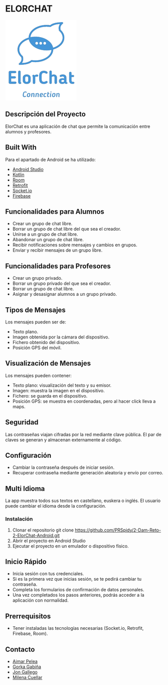 # ELORCHAT

![Chat App](app/src/main/res/drawable/elorchat_recortada.png)

## Descripción del Proyecto

ElorChat es una aplicación de chat que permite la comunicación entre alumnos y profesores.

## Built With

Para el apartado de Android se ha utilizado:

- [Android Studio](https://developer.android.com/studio)
- [Kotlin](https://kotlinlang.org/)
- [Room](https://developer.android.com/jetpack/androidx/releases/room)
- [Retrofit](https://square.github.io/retrofit/)
- [Socket.io](https://socket.io/)
- [Firebase](https://firebase.google.com/)

## Funcionalidades para Alumnos

- Crear un grupo de chat libre.
- Borrar un grupo de chat libre del que sea el creador.
- Unirse a un grupo de chat libre.
- Abandonar un grupo de chat libre.
- Recibir notificaciones sobre mensajes y cambios en grupos.
- Enviar y recibir mensajes de un grupo libre.

## Funcionalidades para Profesores

- Crear un grupo privado.
- Borrar un grupo privado del que sea el creador.
- Borrar un grupo de chat libre.
- Asignar y desasignar alumnos a un grupo privado.

## Tipos de Mensajes

Los mensajes pueden ser de:

- Texto plano.
- Imagen obtenida por la cámara del dispositivo.
- Fichero obtenido del dispositivo.
- Posición GPS del móvil.

## Visualización de Mensajes

Los mensajes pueden contener:

- Texto plano: visualización del texto y su emisor.
- Imagen: muestra la imagen en el dispositivo.
- Fichero: se guarda en el dispositivo.
- Posición GPS: se muestra en coordenadas, pero al hacer click lleva a maps.

## Seguridad

Las contraseñas viajan cifradas por la red mediante clave pública. El par de claves se generan y
almacenan externamente al código.

## Configuración

- Cambiar la contraseña después de iniciar sesión.
- Recuperar contraseña mediante generación aleatoria y envío por correo.

## Multi Idioma

La app muestra todos sus textos en castellano, euskera o inglés. El usuario puede cambiar el idioma
desde la configuración.

### Instalación

1. Clonar el repositorio
   git clone https://github.com/PRSpidy/2-Dam-Reto-2-ElorChat-Android.git
2. Abrir el proyecto en Android Studio
3. Ejecutar el proyecto en un emulador o dispositivo físico.

## Inicio Rápido

- Inicia sesión con tus credenciales.
- Si es la primera vez que inicias sesión, se te pedirá cambiar tu contraseña.
- Completa los formularios de confirmación de datos personales.
- Una vez completados los pasos anteriores, podrás acceder a la aplicación con normalidad.

## Prerrequisitos

- Tener instaladas las tecnologías necesarias (Socket.io, Retrofit, Firebase, Room).


## Contacto
- [Aimar Pelea](https://github.com/PRSpidy)
- [Gorka Gabiña](https://github.com/Ceptorshock)
- [Jon Gallego](https://github.com/JonGallego97)
- [Milena Cuellar](https://github.com/Milena2301)


